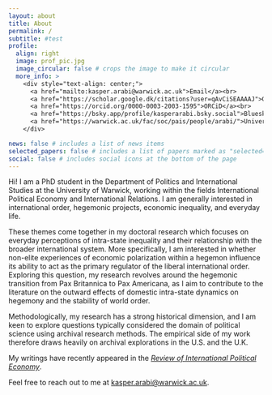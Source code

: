 ```yaml
---
layout: about
title: About
permalink: /
subtitle: #test
profile:
  align: right
  image: prof_pic.jpg
  image_circular: false # crops the image to make it circular
  more_info: >
    <div style="text-align: center;">
      <a href="mailto:kasper.arabi@warwick.ac.uk">Email</a><br>
      <a href="https://scholar.google.dk/citations?user=qAvCiSEAAAAJ">Google Scholar</a><br>
      <a href="https://orcid.org/0000-0003-2003-1595">ORCiD</a><br>
      <a href="https://bsky.app/profile/kasperarabi.bsky.social">Bluesky</a>
      <a href="https://warwick.ac.uk/fac/soc/pais/people/arabi/">University profile</a>
    </div>

news: false # includes a list of news items
selected_papers: false # includes a list of papers marked as "selected={true}"
social: false # includes social icons at the bottom of the page
---
```


Hi! I am a PhD student in the Department of Politics and International Studies at the University of Warwick, working within the fields International Political Economy and International Relations. I am generally interested in international order, hegemonic projects, economic inequality, and everyday life.

These themes come together in my doctoral research which focuses on everyday perceptions of intra-state inequality and their relationship with the broader international system. More specifically, I am interested in whether non-elite experiences of economic polarization within a hegemon influence its ability to act as the primary regulator of the liberal international order. Exploring this question, my research revolves around the hegemonic transition from Pax Britannica to Pax Americana, as I aim to contribute to the literature on the outward effects of domestic intra-state dynamics on hegemony and the stability of world order.

Methodologically, my research has a strong historical dimension, and I am keen to explore questions typically considered the domain of political science using archival research methods. The empirical side of my work therefore draws heavily on archival explorations in the U.S. and the U.K.

My writings have recently appeared in the <a href="https://doi.org/10.1080/09692290.2024.2401432" class="blue-color" style="font-style: italic;">Review of International Political Economy</a>.

Feel free to reach out to me at [kasper.arabi@warwick.ac.uk](mailto:kasper.arabi@warwick.ac.uk).
